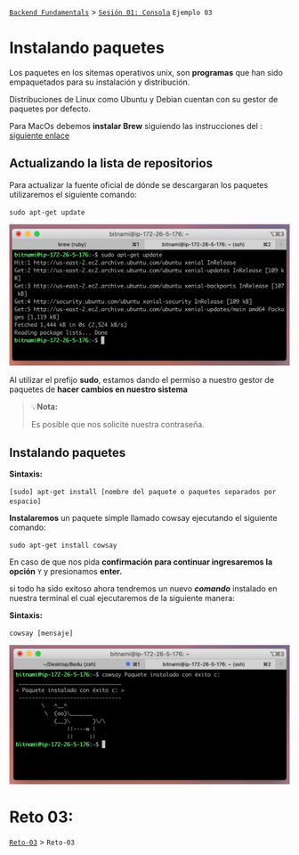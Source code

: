 [`Backend Fundamentals`](../../README.md) > [`Sesión 01: Consola`](../README.md) `Ejemplo 03`

# Instalando paquetes

Los paquetes en los sitemas operativos unix, son **programas** que han sido empaquetados para su instalación y distribución.

Distribuciones de Linux como Ubuntu y Debian cuentan con su gestor de paquetes por defecto.

Para MacOs debemos **instalar Brew** siguiendo las instrucciones del :
[siguiente enlace](https://brew.sh/index_es)

## Actualizando la lista de repositorios

Para actualizar la fuente oficial de dónde se descargaran los paquetes utilizaremos el siguiente comando:

`sudo apt-get update`

![img/Screen_Shot_2020-03-21_at_16.33.43.png](img/Screen_Shot_2020-03-21_at_16.33.43.png)

Al utilizar el prefijo **sudo**, estamos dando el permiso a nuestro gestor de paquetes de **hacer cambios en nuestro sistema**

>💡**Nota:**
>
>Es posible que nos solicite nuestra contraseña.

## Instalando paquetes


**Sintaxis:**

`[sudo] apt-get install [nombre del paquete o paquetes separados por espacio]`

**Instalaremos** un paquete simple llamado cowsay ejecutando el siguiente comando:

`sudo apt-get install cowsay`

En caso de que nos pida **confirmación para continuar ingresaremos la opción**  `Y` y presionamos **enter.**

si todo ha sido exitoso ahora tendremos un nuevo ***comando*** instalado en nuestra terminal el cual ejecutaremos de la siguiente manera:

**Sintaxis:**

`cowsay [mensaje]`

![img/Untitled.png](img/Untitled.png)

# Reto 03:

[`Reto-03`](../Reto-03) > `Reto-03`
